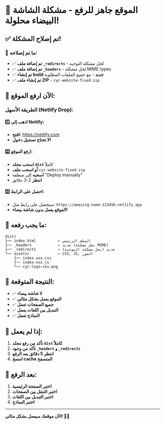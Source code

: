 # 🎉 الموقع جاهز للرفع - مشكلة الشاشة البيضاء محلولة!

## ✅ **تم إصلاح المشكلة!**

### 🔧 **ما تم إصلاحه:**
- ✅ **تم إضافة ملف `_redirects`** - لحل مشكلة التوجيه
- ✅ **تم إضافة ملف `_headers`** - لحل مشكلة MIME types
- ✅ **تم إنشاء build جديد** - مع جميع الملفات المطلوبة
- ✅ **تم إنشاء ملف ZIP** - `cyc-website-fixed.zip`

## 🚀 **الآن ارفع الموقع:**

### **الطريقة الأسهل (Netlify Drop):**

#### **1️⃣ اذهب إلى Netlify:**
- **افتح:** https://netlify.com
- **لا تحتاج تسجيل دخول!**

#### **2️⃣ ارفع الموقع:**
- **اسحب مجلد `dist`** كاملاً
- **أو اسحب ملف** `cyc-website-fixed.zip`
- **اسحبه** إلى منطقة "Deploy manually"
- **انتظر** 2-3 دقائق

#### **3️⃣ احصل على الرابط:**
- ستحصل على رابط مثل: `https://amazing-name-123456.netlify.app`
- **الموقع يعمل بدون شاشة بيضاء!**

## 📁 **ما يجب رفعه:**
```
dist/
├── index.html          ← الملف الرئيسي
├── _headers            ← جديد (يحل مشكلة MIME)
├── _redirects          ← جديد (يحل مشكلة التوجيه)
└── assets/             ← CSS, JS, الصور
    ├── index-xxx.css
    ├── index-xxx.js
    └── cyc-logo-xxx.png
```

## 🎯 **النتيجة المتوقعة:**
- ✅ **لا شاشة بيضاء**
- ✅ **الموقع يعمل بشكل مثالي**
- ✅ **جميع الصفحات تعمل**
- ✅ **التبديل بين اللغات يعمل**
- ✅ **النماذج تعمل**

## 🔄 **إذا لم يعمل:**
1. **تأكد من رفع مجلد `dist` كاملاً**
2. **تأكد من وجود `_headers` و `_redirects`**
3. **انتظر 5 دقائق بعد الرفع**
4. **امسح cache المتصفح**

## 🎉 **بعد الرفع:**
1. **اختبر الصفحة الرئيسية**
2. **اختبر التنقل بين الصفحات**
3. **اختبر التبديل بين اللغات**
4. **اختبر النماذج**

---
**الآن موقعك سيعمل بشكل مثالي! 🚀✨**



